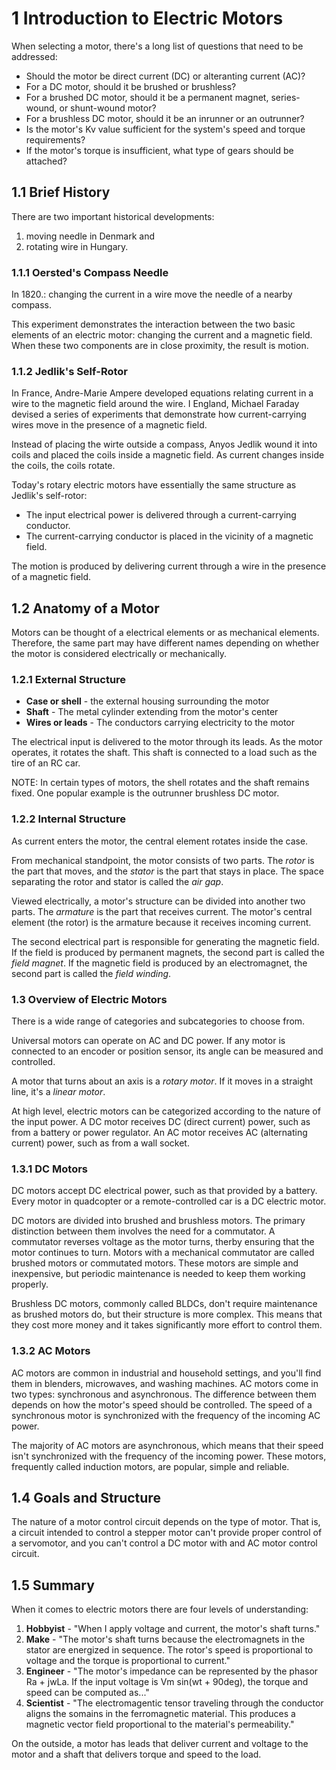 # 1 Introduction to Electric Motors

When selecting a motor, there's a long list of questions that need to be addressed:

- Should the motor be direct current (DC) or alteranting current (AC)?
- For a DC motor, should it be brushed or brushless?
- For a brushed DC motor, should it be a permanent magnet, series-wound, or shunt-wound motor?
- For a brushless DC motor, should it be an inrunner or an outrunner?
- Is the motor's Kv value sufficient for the system's speed and torque requirements?
- If the motor's torque is insufficient, what type of gears should be attached?

## 1.1 Brief History

There are two important historical developments:

1. moving needle in Denmark and
2. rotating wire in Hungary.

### 1.1.1 Oersted's Compass Needle

In 1820.: changing the current in a wire move the needle of a nearby compass.

This experiment demonstrates the interaction between the two basic elements of an electric motor: changing the current and a magnetic field. When these two components are in close proximity, the result is motion.

### 1.1.2 Jedlik's Self-Rotor

In France, Andre-Marie Ampere developed equations relating current in a wire to the magnetic field around the wire. I England, Michael Faraday devised a series of experiments that demonstrate how current-carrying wires move in the presence of a magnetic field.

Instead of placing the wirte outside a compass, Anyos Jedlik wound it into coils and placed the coils inside a magnetic field. As current changes inside the coils, the coils rotate.

Today's rotary electric motors have essentially the same structure as Jedlik's self-rotor:

- The input electrical power is delivered through a current-carrying conductor.
- The current-carrying conductor is placed in the vicinity of a magnetic field.

The motion is produced by delivering current through a wire in the presence of a magnetic field.

## 1.2 Anatomy of a Motor

Motors can be thought of a electrical elements or as mechanical elements. Therefore, the same part may have different names depending on whether the motor is considered electrically or mechanically.

### 1.2.1 External Structure

- **Case or shell** - the external housing surrounding the motor
- **Shaft** - The metal cylinder extending from the motor's center
- **Wires or leads** - The conductors carrying electricity to the motor

The electrical input is delivered to the motor through its leads. As the motor operates, it rotates the shaft. This shaft is connected to a load such as the tire of an RC car.

NOTE: In certain types of motors, the shell rotates and the shaft remains fixed. One popular example is the outrunner brushless DC motor.

### 1.2.2 Internal Structure

As current enters the motor, the central element rotates inside the case.

From mechanical standpoint, the motor consists of two parts. The *rotor* is the part that moves, and the *stator* is the part that stays in place. The space separating the rotor and stator is called the *air gap*.

Viewed electrically, a motor's structure can be divided into another two parts. The *armature* is the part that receives current. The motor's central element (the rotor) is the armature because it receives incoming current.

The second electrical part is responsible for generating the magnetic field. If the field is produced by permanent magnets, the second part is called the *field magnet*. If the magnetic field is produced by an electromagnet, the second part is called the *field winding*.

### 1.3 Overview of Electric Motors

There is a wide range of categories and subcategories to choose from.

Universal motors can operate on AC and DC power. If any motor is connected to an encoder or position sensor, its angle can be measured and controlled.

A motor that turns about an axis is a *rotary motor*. If it moves in a straight line, it's a *linear motor*.

At high level, electric motors can be categorized according to the nature of the input power. A DC motor receives DC (direct current) power, such as from a battery or power regulator. An AC motor receives AC (alternating current) power, such as from a wall socket.

### 1.3.1 DC Motors

DC motors accept DC electrical power, such as that provided by a battery. Every motor in quadcopter or a remote-controlled car is a DC electric motor.

DC motors are divided into brushed and brushless motors. The primary distinction between them involves the need for a commutator. A commutator reverses voltage as the motor turns, therby ensuring that the motor continues to turn. Motors with a mechanical commutator are called brushed motors or commutated motors. These motors are simple and inexpensive, but periodic maintenance is needed to keep them working properly.

Brushless DC motors, commonly called BLDCs, don't require maintenance as brushed motors do, but their structure is more complex. This means that they cost more money and it takes significantly more effort to control them.

### 1.3.2 AC Motors

AC motors are common in industrial and household settings, and you'll find them in blenders, microwaves, and washing machines. AC motors come in two types: synchronous and asynchronous. The difference between them depends on how the motor's speed should be controlled. The speed of a synchronous motor is synchronized with the frequency of the incoming AC power.

The majority of AC motors are asynchronous, which means that their speed isn't synchronized with the frequency of the incoming power. These motors, frequently called induction motors, are popular, simple and reliable.

## 1.4 Goals and Structure

The nature of a motor control circuit depends on the type of motor. That is, a circuit intended to control a stepper motor can't provide proper control of a servomotor, and you can't control a DC motor with and AC motor control circuit.

## 1.5 Summary

When it comes to electric motors there are four levels of understanding:

1. **Hobbyist** - "When I apply voltage and current, the motor's shaft turns."
2. **Make** - "The motor's shaft turns because the electromagnets in the stator are energized in sequence. The rotor's speed is proportional to voltage and the torque is proportional to current."
3. **Engineer** - "The motor's impedance can be represented by the phasor Ra + jwLa. If the input voltage is Vm sin(wt + 90deg), the torque and speed can be computed as..."
4. **Scientist** - "The electromagentic tensor traveling through the conductor aligns the somains in the ferromagnetic material. This produces a magnetic vector field proportional to the material's permeability."

On the outside, a motor has leads that deliver current and voltage to the motor and a shaft that delivers torque and speed to the load.
